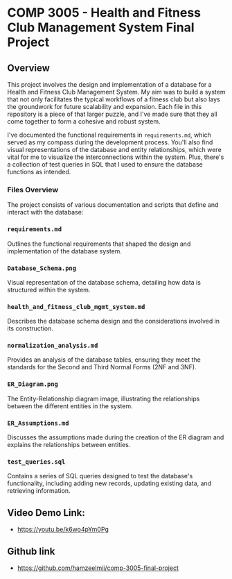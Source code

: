 # COMP 3005 - Health and Fitness Club Management System Final Project

## Overview

This project involves the design and implementation of a database for a Health
and Fitness Club Management System. My aim was to build a system that not only
facilitates the typical workflows of a fitness club but also lays the
groundwork for future scalability and expansion. Each file in this repository
is a piece of that larger puzzle, and I've made sure that they all
come together to form a cohesive and robust system.

I've documented the functional requirements in `requirements.md`, which served
as my compass during the development process. You'll also find visual
representations of the database and entity relationships, which
were vital for me to visualize the interconnections within the system. Plus,
there's a collection of test queries in SQL that I used to ensure the database
functions as intended.

### Files Overview

The project consists of various documentation and scripts that define and
interact with the database:

### `requirements.md`

Outlines the functional requirements that shaped the design and implementation
of the database system.

### `Database_Schema.png`

Visual representation of the database schema, detailing how data is structured
within the system.

### `health_and_fitness_club_mgmt_system.md`

Describes the database schema design and the considerations involved in its
construction.

### `normalization_analysis.md`

Provides an analysis of the database tables, ensuring they meet the standards
for the Second and Third Normal Forms (2NF and 3NF).

### `ER_Diagram.png`

The Entity-Relationship diagram image, illustrating the relationships between
the different entities in the system.

### `ER_Assumptions.md`

Discusses the assumptions made during the creation of the ER diagram and explains the relationships between entities.

### `test_queries.sql`

Contains a series of SQL queries designed to test the database's functionality, including adding new records, updating existing data, and retrieving information.

## Video Demo Link:

- https://youtu.be/k6wo4pYm0Pg

## Github link

- https://github.com/hamzeelmii/comp-3005-final-project
